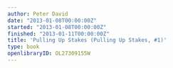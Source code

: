 ```yaml
---
author: Peter David
date: "2013-01-08T00:00:00Z"
started: "2013-01-08T00:00:00Z"
finished: "2013-01-11T00:00:00Z"
title: 'Pulling Up Stakes (Pulling Up Stakes, #1)'
type: book
openlibraryID: OL27309155W
---
```

